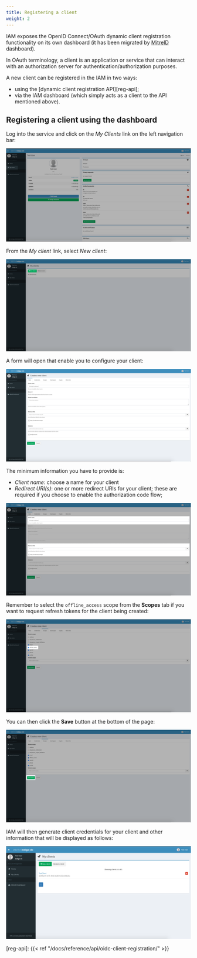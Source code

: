 ```yaml
---
title: Registering a client
weight: 2
---
```


IAM exposes the OpenID Connect/OAuth dynamic client registration functionality
on its own dashboard (it has been migrated by [MitreID][mitreid] dashboard).

In OAuth terminology, a client is an application or service that can interact
with an authorization server for authentication/authorization purposes.

A new client can be registered in the IAM in two ways:

- using the [dynamic client registration API][reg-api];
- via the IAM dashboard (which simply acts as a client to the API mentioned
  above).

## Registering a client using the dashboard

Log into the service and click on the _My Clients_ link on the left
navigation bar:

![dashboard](../images/my_client-dashboard.png)

From the _My client_ link, select _New client_:

![client reg](../images/new-client-reg-0.png)

A form will open that enable you to configure your client:

![client reg](../images/new-client-reg-1.png)

The minimum information you have to provide is:

- *Client name*: choose a name for your client
- *Redirect URI(s)*: one or more redirect URIs for your client; these are
  required if you choose to enable the authorization code flow;

![client reg](../images/new-client-reg-2.png)

Remember to select the `offline_access` scope from the __Scopes__ tab if you
want to request refresh tokens for the client being created:

![client reg](../images/new-client-reg-3.png)

You can then click the __Save__ button at the bottom of the page:

![client reg](../images/new-client-reg-4.png)

IAM will then generate client credentials for your client and other information
that will be displayed as follows:

![client reg](../images/new-client-reg-5.png)


[mitreid]: https://github.com/mitreid-connect/OpenID-Connect-Java-Spring-Server/wiki
[reg-api]: {{< ref "/docs/reference/api/oidc-client-registration/" >}}

